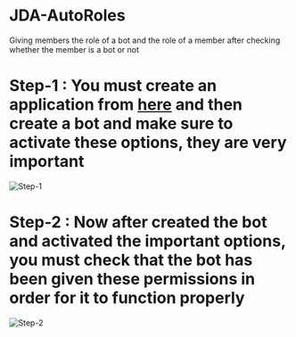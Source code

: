 # JDA-AutoRoles
Giving members the role of a bot and the role of a member after checking whether the member is a bot or not



# Step-1 : You must create an application from <a href="https://discord.com/developers/applications">here</a> and then create a bot and make sure to activate these options, they are very important
![Step-1](https://github.com/hacked34354tf/JDA-AutoRoles/blob/main/images/1.png)



# Step-2 : Now after created the bot and activated the important options, you must check that the bot has been given these permissions in order for it to function properly
![Step-2](https://github.com/hacked34354tf/JDA-AutoRoles/blob/main/images/2.png)


